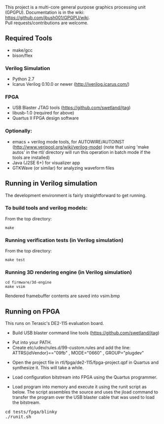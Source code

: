 This project is a multi-core general purpose graphics processing unit (GPGPU). 
Documentation is in the wiki: https://github.com/jbush001/GPGPU/wiki.  
Pull requests/contributions are welcome.

## Required Tools
* make/gcc
* bison/flex 

### Verilog Simulation
* Python 2.7
* Icarus Verilog 0.10.0 or newer (http://iverilog.icarus.com/)

### FPGA
* USB Blaster JTAG tools (https://github.com/swetland/jtag)
* libusb-1.0 (required for above)
* Quartus II FPGA design software

### Optionally:
* emacs + verilog mode tools, for AUTOWIRE/AUTOINST (http://www.veripool.org/wiki/verilog-mode) (note that using 'make autos' in the rtl/ directory will run this operation in batch mode if the tools are installed)
* Java (J2SE 6+) for visualizer app 
* GTKWave (or similar) for analyzing waveform files

## Running in Verilog simulation

The development environment is fairly straightforward to get running.

### To build tools and verilog models:

From the top directory:

    make
  
### Running verification tests (in Verilog simulation)

From the top directory: 

    make test

### Running 3D rendering engine (in Verilog simulation)

    cd firmware/3d-engine
    make vsim

Rendered framebuffer contents are saved into vsim.bmp

## Running on FPGA
This runs on Terasic's DE2-115 evaluation board.

- Build USB blaster command line tools (https://github.com/swetland/jtag) 
 * Put into your PATH.  
 * Create etc/udev/rules.d/99-custom.rules and add the line: ATTRS{idVendor}=="09fb" , MODE="0660" , GROUP="plugdev" 

- Open the project file in rtl/fpga/de2-115/fpga-project.qpf in Quartus and synthesize it.  This will take a while.

- Load configuration bitstream into FPGA using the Quartus programmer.

- Load program into memory and execute it using the runit script as below. The script assembles the source and uses the jload command to transfer the program over the USB blaster cable that was used to load the bitstream.

<pre>
cd tests/fpga/blinky
./runit.sh
</pre>

